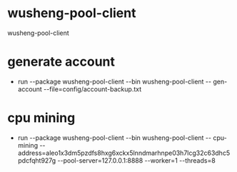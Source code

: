 # wusheng-pool-client
wusheng-pool-client

# generate account
- run --package wusheng-pool-client --bin wusheng-pool-client
  -- gen-account  --file=config/account-backup.txt

# cpu mining
- run --package wusheng-pool-client --bin wusheng-pool-client
  -- cpu-mining  --address=aleo1x3dm5pzdfs8hxg6xckx5lnndmarhnpe03h7lcg32c63dhc5pdcfqht927g 
  --pool-server=127.0.0.1:8888 --worker=1 --threads=8